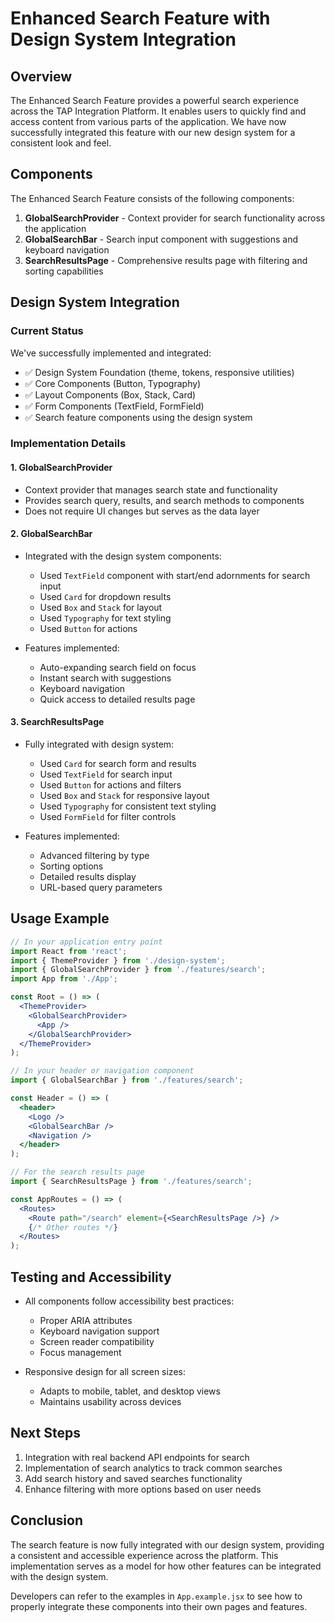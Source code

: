 # Enhanced Search Feature with Design System Integration

## Overview

The Enhanced Search Feature provides a powerful search experience across the TAP Integration Platform. It enables users to quickly find and access content from various parts of the application. We have now successfully integrated this feature with our new design system for a consistent look and feel.

## Components

The Enhanced Search Feature consists of the following components:

1. **GlobalSearchProvider** - Context provider for search functionality across the application
2. **GlobalSearchBar** - Search input component with suggestions and keyboard navigation
3. **SearchResultsPage** - Comprehensive results page with filtering and sorting capabilities

## Design System Integration

### Current Status

We've successfully implemented and integrated:

- ✅ Design System Foundation (theme, tokens, responsive utilities)
- ✅ Core Components (Button, Typography)
- ✅ Layout Components (Box, Stack, Card)
- ✅ Form Components (TextField, FormField)
- ✅ Search feature components using the design system

### Implementation Details

#### 1. GlobalSearchProvider

- Context provider that manages search state and functionality
- Provides search query, results, and search methods to components
- Does not require UI changes but serves as the data layer

#### 2. GlobalSearchBar

- Integrated with the design system components:
  - Used `TextField` component with start/end adornments for search input
  - Used `Card` for dropdown results
  - Used `Box` and `Stack` for layout
  - Used `Typography` for text styling
  - Used `Button` for actions

- Features implemented:
  - Auto-expanding search field on focus
  - Instant search with suggestions
  - Keyboard navigation
  - Quick access to detailed results page

#### 3. SearchResultsPage

- Fully integrated with design system:
  - Used `Card` for search form and results
  - Used `TextField` for search input
  - Used `Button` for actions and filters
  - Used `Box` and `Stack` for responsive layout
  - Used `Typography` for consistent text styling
  - Used `FormField` for filter controls

- Features implemented:
  - Advanced filtering by type
  - Sorting options
  - Detailed results display
  - URL-based query parameters

## Usage Example

```jsx
// In your application entry point
import React from 'react';
import { ThemeProvider } from './design-system';
import { GlobalSearchProvider } from './features/search';
import App from './App';

const Root = () => (
  <ThemeProvider>
    <GlobalSearchProvider>
      <App />
    </GlobalSearchProvider>
  </ThemeProvider>
);

// In your header or navigation component
import { GlobalSearchBar } from './features/search';

const Header = () => (
  <header>
    <Logo />
    <GlobalSearchBar />
    <Navigation />
  </header>
);

// For the search results page
import { SearchResultsPage } from './features/search';

const AppRoutes = () => (
  <Routes>
    <Route path="/search" element={<SearchResultsPage />} />
    {/* Other routes */}
  </Routes>
);
```

## Testing and Accessibility

- All components follow accessibility best practices:
  - Proper ARIA attributes
  - Keyboard navigation support
  - Screen reader compatibility
  - Focus management

- Responsive design for all screen sizes:
  - Adapts to mobile, tablet, and desktop views
  - Maintains usability across devices

## Next Steps

1. Integration with real backend API endpoints for search
2. Implementation of search analytics to track common searches
3. Add search history and saved searches functionality
4. Enhance filtering with more options based on user needs

## Conclusion

The search feature is now fully integrated with our design system, providing a consistent and accessible experience across the platform. This implementation serves as a model for how other features can be integrated with the design system.

Developers can refer to the examples in `App.example.jsx` to see how to properly integrate these components into their own pages and features.